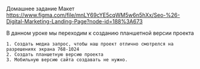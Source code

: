 Домашнее задание
Макет https://www.figma.com/file/mnLY69cYE5cqWM5w6n5hXx/Seo-%26-Digital-Marketing-Landing-Page?node-id=188%3A673 

В данном уроке мы переходим к созданию планшетной версии проекта

    1. Создать медиа запрос, чтобы наш проект отлично смотрелся на разрешениях экрана 768-1024
    2. Создать планшетную версию проекта
    3. Мобильную версию сайта создавать не нужно. 